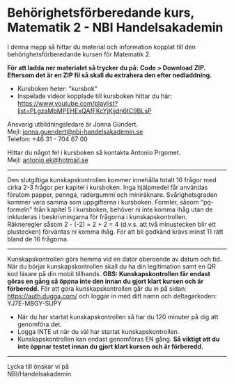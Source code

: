 # Behörighetsförberedande kurs, Matematik 2 - NBI Handelsakademin
I denna mapp så hittar du material och information kopplat till den behörighetsförberedande kursen för Matematik 2. 

**För att ladda ner materialet så trycker du på:**
**Code > Download ZIP. Eftersom det är en ZIP fil så skall du extrahera den efter nedladdning.**

- Kursboken heter: "kursbok"
- Inspelade videor kopplade till kursboken hittar du här: https://www.youtube.com/playlist?list=PLgzaMbMPEHExQAfFKcYjKijdn6tC9BLsP

Ansvarig utbildningsledare är Jonna Gündert. <br>
Mejl: jonna.guendert@nbi-handelsakademin.se <br>
Telefon: +46 31 - 704 67 00 

Hittar du något fel i kursboken så kontakta Antonio Prgomet. <br>
Mejl: antonio.ek@hotmail.se



--------------
Den slutgiltiga kunskapskontrollen kommer innehålla totalt 16 frågor med cirka 2-3 frågor per kapitel i kursboken. Inga hjälpmedel får användas förutom papper, pennga, radergummi och miniräknare. Svårighetsgraden kommer vara samma som uppgifterna i kursboken. Formler, såsom "pq-formeln" från kapitel 5 i kursboken, behöver ni inte komma ihåg utan de inkluderas i beskrivningarna för frågorna i kunskapskontrollen. <br>
Räkneregler såsom 2 - (-2) = 2 + 2 = 4 (d.v.s. att två minustecken blir ett plustecken) förväntas ni komma ihåg. För att bli godkänd krävs minst 11 rätt bland de 16 frågorna. 

--------------
Kunskapskontrollen görs hemma vid en dator oberoende av datum och tid. När du börjar kunskapskontrollen skall du ha din legitimation samt en QR kod läsare på din mobil tillhands. **OBS: Kunskapskontrollen får endast göras en gång så öppna inte den innan du gjort klart kursen och är förberedd.**
För att göra kunskapskontrollen går du in på sidan: https://auth.dugga.com/ och loggar in med ditt namn och deltagarkoden: YJ7E-MBGY-SUPY
- När du har startat kunskapskontrollen så har du 120 minuter på dig att genomföra det.
- Logga INTE ut när du väl har startat kunskapskontrollen.
- Kunskapskontrollen kan endast genomföras EN gång. **Så viktigt att du inte öppnar testet innan du gjort klart kursen och är förberedd.** 

--------------

Lycka till önskar vi på <br>
NBI/Handelsakademin
